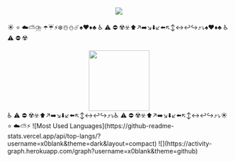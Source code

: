 <h1 align="center"> <a href="https://sunguoqi.com/"> <img src="https://readme-typing-svg.herokuapp.com/?lines=console.log(%22Hello%2C%20World!%22);x0blank祝您今天愉快!&center=true&size=27"> </a> </h1>


☀️ ⭐ ☁️⛅⛈️ ️☂️☔⚡❄️☃️⛄☄️♠️♥️♦️♣️ ♿ ⚠️ ⛔ ☢️☣️⬆️↗️➡️↘️⬇️↙️⬅️↖️↕️↔️↩️↪️⤴️⤵️♠️♥️♦️♣️ ♿ ⚠️ ⛔ ☢️
<div align="center"> <img height="137px" src="https://github-readme-stats.vercel.app/api?username=x0blank&hide_title=true&hide_border=true&show_icons=trueline_height=21&text_color=000&icon_color=000&bg_color=0,ea6161,ffc64d,fffc4d,52fa5a&theme=graywhite" /> </div>
♿ ⚠️ ⛔ ☢️☣️⬆️↗️➡️↘️⬇️↙️⬅️↖️↕️↔️↩️↪️⤴️⤵️♿ ⚠️ ⛔ ☢️☣️⬆️↗️➡️↘️⬇️↙️⬅️↖️↕️↔️↩️↪️⤴️⤵️☀️ ⭐ ☁️⛅⚡


<table align="center">![Most Used Languages](https://github-readme-stats.vercel.app/api/top-langs/?username=x0blank&theme=dark&layout=compact)
    <!-- ![Github Stats](https://github-readme-stats.vercel.app/api?username=x0blank&show_icons=true&theme=dark&count_private=true) -->
 ![](https://activity-graph.herokuapp.com/graph?username=x0blank&theme=github)

</table>
